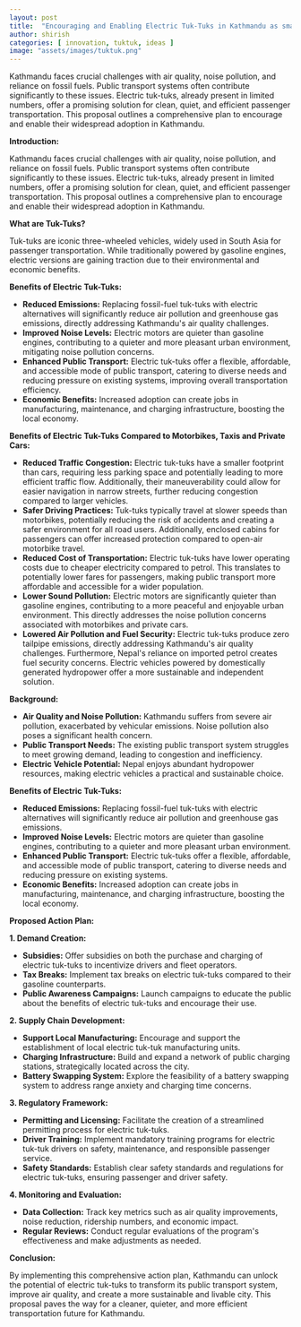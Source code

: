 ```yaml
---
layout: post
title:  "Encouraging and Enabling Electric Tuk-Tuks in Kathmandu as smart public transport means"
author: shirish
categories: [ innovation, tuktuk, ideas ]
image: "assets/images/tuktuk.png"
---
```


Kathmandu faces crucial challenges with air quality, noise pollution, and reliance on fossil fuels. Public transport systems often contribute significantly to these issues. Electric tuk-tuks, already present in limited numbers, offer a promising solution for clean, quiet, and efficient passenger transportation. This proposal outlines a comprehensive plan to encourage and enable their widespread adoption in Kathmandu.


**Introduction:**

Kathmandu faces crucial challenges with air quality, noise pollution, and reliance on fossil fuels. Public transport systems often contribute significantly to these issues. Electric tuk-tuks, already present in limited numbers, offer a promising solution for clean, quiet, and efficient passenger transportation. This proposal outlines a comprehensive plan to encourage and enable their widespread adoption in Kathmandu.

**What are Tuk-Tuks?**

Tuk-tuks are iconic three-wheeled vehicles, widely used in South Asia for passenger transportation. While traditionally powered by gasoline engines, electric versions are gaining traction due to their environmental and economic benefits.

**Benefits of Electric Tuk-Tuks:**

* **Reduced Emissions:** Replacing fossil-fuel tuk-tuks with electric alternatives will significantly reduce air pollution and greenhouse gas emissions, directly addressing Kathmandu's air quality challenges.
* **Improved Noise Levels:** Electric motors are quieter than gasoline engines, contributing to a quieter and more pleasant urban environment, mitigating noise pollution concerns.
* **Enhanced Public Transport:** Electric tuk-tuks offer a flexible, affordable, and accessible mode of public transport, catering to diverse needs and reducing pressure on existing systems, improving overall transportation efficiency.
* **Economic Benefits:** Increased adoption can create jobs in manufacturing, maintenance, and charging infrastructure, boosting the local economy.

**Benefits of Electric Tuk-Tuks Compared to Motorbikes, Taxis and Private Cars:**

* **Reduced Traffic Congestion:** Electric tuk-tuks have a smaller footprint than cars, requiring less parking space and potentially leading to more efficient traffic flow. Additionally, their maneuverability could allow for easier navigation in narrow streets, further reducing congestion compared to larger vehicles.
* **Safer Driving Practices:** Tuk-tuks typically travel at slower speeds than motorbikes, potentially reducing the risk of accidents and creating a safer environment for all road users. Additionally, enclosed cabins for passengers can offer increased protection compared to open-air motorbike travel.
* **Reduced Cost of Transportation:** Electric tuk-tuks have lower operating costs due to cheaper electricity compared to petrol. This translates to potentially lower fares for passengers, making public transport more affordable and accessible for a wider population.
* **Lower Sound Pollution:** Electric motors are significantly quieter than gasoline engines, contributing to a more peaceful and enjoyable urban environment. This directly addresses the noise pollution concerns associated with motorbikes and private cars.
* **Lowered Air Pollution and Fuel Security:** Electric tuk-tuks produce zero tailpipe emissions, directly addressing Kathmandu's air quality challenges. Furthermore, Nepal's reliance on imported petrol creates fuel security concerns. Electric vehicles powered by domestically generated hydropower offer a more sustainable and independent solution.

**Background:**

* **Air Quality and Noise Pollution:** Kathmandu suffers from severe air pollution, exacerbated by vehicular emissions. Noise pollution also poses a significant health concern.
* **Public Transport Needs:** The existing public transport system struggles to meet growing demand, leading to congestion and inefficiency.
* **Electric Vehicle Potential:** Nepal enjoys abundant hydropower resources, making electric vehicles a practical and sustainable choice.

**Benefits of Electric Tuk-Tuks:**

* **Reduced Emissions:** Replacing fossil-fuel tuk-tuks with electric alternatives will significantly reduce air pollution and greenhouse gas emissions.
* **Improved Noise Levels:** Electric motors are quieter than gasoline engines, contributing to a quieter and more pleasant urban environment.
* **Enhanced Public Transport:** Electric tuk-tuks offer a flexible, affordable, and accessible mode of public transport, catering to diverse needs and reducing pressure on existing systems.
* **Economic Benefits:** Increased adoption can create jobs in manufacturing, maintenance, and charging infrastructure, boosting the local economy.

**Proposed Action Plan:**

**1. Demand Creation:**

* **Subsidies:** Offer subsidies on both the purchase and charging of electric tuk-tuks to incentivize drivers and fleet operators.
* **Tax Breaks:** Implement tax breaks on electric tuk-tuks compared to their gasoline counterparts.
* **Public Awareness Campaigns:** Launch campaigns to educate the public about the benefits of electric tuk-tuks and encourage their use.

**2. Supply Chain Development:**

* **Support Local Manufacturing:** Encourage and support the establishment of local electric tuk-tuk manufacturing units.
* **Charging Infrastructure:** Build and expand a network of public charging stations, strategically located across the city.
* **Battery Swapping System:** Explore the feasibility of a battery swapping system to address range anxiety and charging time concerns.

**3. Regulatory Framework:**

* **Permitting and Licensing:** Facilitate the creation of a streamlined permitting process for electric tuk-tuks.
* **Driver Training:** Implement mandatory training programs for electric tuk-tuk drivers on safety, maintenance, and responsible passenger service.
* **Safety Standards:** Establish clear safety standards and regulations for electric tuk-tuks, ensuring passenger and driver safety.

**4. Monitoring and Evaluation:**

* **Data Collection:** Track key metrics such as air quality improvements, noise reduction, ridership numbers, and economic impact.
* **Regular Reviews:** Conduct regular evaluations of the program's effectiveness and make adjustments as needed.

**Conclusion:**

By implementing this comprehensive action plan, Kathmandu can unlock the potential of electric tuk-tuks to transform its public transport system, improve air quality, and create a more sustainable and livable city. This proposal paves the way for a cleaner, quieter, and more efficient transportation future for Kathmandu.




